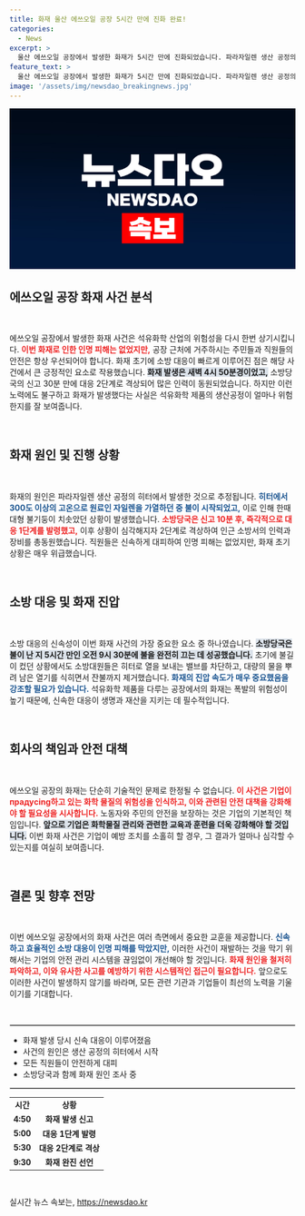 ```yaml
---
title: 화재 울산 에쓰오일 공장 5시간 만에 진화 완료!
categories:
  - News
excerpt: >
  울산 에쓰오일 공장에서 발생한 화재가 5시간 만에 진화되었습니다. 파라자일렌 생산 공정의 히터에서 불이 시작돼 소방 대응 2단계가 발령됐지만, 인명 피해는 없었습니다. 불기둥이 치솟은 긴장감 속, 소방당국의 신속한 대응이 빛난 순간입니다.
feature_text: >
  울산 에쓰오일 공장에서 발생한 화재가 5시간 만에 진화되었습니다. 파라자일렌 생산 공정의 히터에서 불이 시작돼 소방 대응 2단계가 발령됐지만, 인명 피해는 없었습니다. 불기둥이 치솟은 긴장감 속, 소방당국의 신속한 대응이 빛난 순간입니다.
image: '/assets/img/newsdao_breakingnews.jpg'
---
```


<p><img src="/assets/img/newsdao_breakingnews.jpg" alt="koreaapp 속보" /></p>

<h2 data-ke-size="size26">에쓰오일 공장 화재 사건 분석</h2>

<p data-ke-size="size16">&nbsp;</p>

<p>에쓰오일 공장에서 발생한 화재 사건은 석유화학 산업의 위험성을 다시 한번 상기시킵니다. <b><span style="color: #ee2323;">이번 화재로 인한 인명 피해는 없었지만,</span></b> 공장 근처에 거주하시는 주민들과 직원들의 안전은 항상 우선되어야 합니다. 화재 초기에 소방 대응이 빠르게 이루어진 점은 해당 사건에서 큰 긍정적인 요소로 작용했습니다. <b><span style="background-color: #21538527;">화재 발생은 새벽 4시 50분경이었고,</span></b> 소방당국의 신고 30분 만에 대응 2단계로 격상되어 많은 인력이 동원되었습니다. 하지만 이런 노력에도 불구하고 화재가 발생했다는 사실은 석유화학 제품의 생산공정이 얼마나 위험한지를 잘 보여줍니다.</p>

<p data-ke-size="size16">&nbsp;</p>

<h2 data-ke-size="size26">화재 원인 및 진행 상황</h2>

<p data-ke-size="size16">&nbsp;</p>

<p>화재의 원인은 파라자일렌 생산 공정의 히터에서 발생한 것으로 추정됩니다. <b><span style="color: #1a5490;">히터에서 300도 이상의 고온으로 원료인 자일렌을 가열하던 중 불이 시작되었고,</span></b> 이로 인해 한때 대형 불기둥이 치솟았던 상황이 발생했습니다. <b><span style="color: #ee2323;">소방당국은 신고 10분 후, 즉각적으로 대응 1단계를 발령했고,</span></b> 이후 상황이 심각해지자 2단계로 격상하여 인근 소방서의 인력과 장비를 총동원했습니다. 직원들은 신속하게 대피하여 인명 피해는 없었지만, 화재 초기 상황은 매우 위급했습니다.</p>

<p data-ke-size="size16">&nbsp;</p>

<h2 data-ke-size="size26">소방 대응 및 화재 진압</h2>

<p data-ke-size="size16">&nbsp;</p>

<p>소방 대응의 신속성이 이번 화재 사건의 가장 중요한 요소 중 하나였습니다. <b><span style="background-color: #21538527;">소방당국은 불이 난 지 5시간 만인 오전 9시 30분에 불을 완전히 끄는 데 성공했습니다.</span></b> 초기에 불길이 컸던 상황에서도 소방대원들은 히터로 열을 보내는 밸브를 차단하고, 대량의 물을 뿌려 남은 열기를 식히면서 잔불까지 제거했습니다. <b><span style="color: #1a5490;">화재의 진압 속도가 매우 중요했음을 강조할 필요가 있습니다.</span></b> 석유화학 제품을 다루는 공장에서의 화재는 폭발의 위험성이 높기 때문에, 신속한 대응이 생명과 재산을 지키는 데 필수적입니다.</p>

<p data-ke-size="size16">&nbsp;</p>

<h2 data-ke-size="size26">회사의 책임과 안전 대책</h2>

<p data-ke-size="size16">&nbsp;</p>

<p>에쓰오일 공장의 화재는 단순히 기술적인 문제로 한정될 수 없습니다. <b><span style="color: #ee2323;">이 사건은 기업이 прадуcing하고 있는 화학 물질의 위험성을 인식하고, 이와 관련된 안전 대책을 강화해야 할 필요성을 시사합니다.</span></b> 노동자와 주민의 안전을 보장하는 것은 기업의 기본적인 책임입니다. <b><span style="background-color: #21538527;">앞으로 기업은 화학물질 관리와 관련한 교육과 훈련을 더욱 강화해야 할 것입니다.</span></b> 이번 화재 사건은 기업이 예방 조치를 소홀히 할 경우, 그 결과가 얼마나 심각할 수 있는지를 여실히 보여줍니다.</p>

<p data-ke-size="size16">&nbsp;</p>

<h2 data-ke-size="size26">결론 및 향후 전망</h2>

<p data-ke-size="size16">&nbsp;</p>

<p>이번 에쓰오일 공장에서의 화재 사건은 여러 측면에서 중요한 교훈을 제공합니다. <b><span style="color: #1a5490;">신속하고 효율적인 소방 대응이 인명 피해를 막았지만,</span></b> 이러한 사건이 재발하는 것을 막기 위해서는 기업의 안전 관리 시스템을 끊임없이 개선해야 할 것입니다. <b><span style="color: #ee2323;">화재 원인을 철저히 파악하고, 이와 유사한 사고를 예방하기 위한 시스템적인 접근이 필요합니다.</span></b> 앞으로도 이러한 사건이 발생하지 않기를 바라며, 모든 관련 기관과 기업들이 최선의 노력을 기울이기를 기대합니다.</p>

<p data-ke-size="size16">&nbsp;</p>

<hr style="border: 1px solid #ccc;">

<ul>
    <li>화재 발생 당시 신속 대응이 이루어졌음</li>
    <li>사건의 원인은 생산 공정의 히터에서 시작</li>
    <li>모든 직원들이 안전하게 대피</li>
    <li>소방당국과 함께 화재 원인 조사 중</li>
</ul>

<hr style="border: 1px solid #ccc;">

<table style="width: 100%; border-collapse: collapse;">
    <tr>
        <td style="text-align: center; height: 17px;"><b>시간</b></td>
        <td style="text-align: center; height: 17px;"><b>상황</b></td>
    </tr>
    <tr>
        <td style="text-align: center; height: 17px;"><b>4:50</b></td>
        <td style="text-align: center; height: 17px;"><b>화재 발생 신고</b></td>
    </tr>
    <tr>
        <td style="text-align: center; height: 17px;"><b>5:00</b></td>
        <td style="text-align: center; height: 17px;"><b>대응 1단계 발령</b></td>
    </tr>
    <tr>
        <td style="text-align: center; height: 17px;"><b>5:30</b></td>
        <td style="text-align: center; height: 17px;"><b>대응 2단계로 격상</b></td>
    </tr>
    <tr>
        <td style="text-align: center; height: 17px;"><b>9:30</b></td>
        <td style="text-align: center; height: 17px;"><b>화재 완진 선언</b></td>
    </tr>
</table>

<p data-ke-size="size16">&nbsp;</p>
실시간 뉴스 속보는, <a href="https://newsdao.kr" rel="dofollow">https://newsdao.kr</a>


